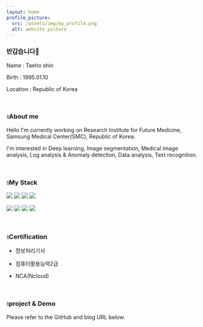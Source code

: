 ```yaml
---
layout: home
profile_picture:
  src: /assets/img/my_profile.png
  alt: website picture
---
```


### 반갑습니다👀

Name : Taeho shin

Birth : 1995.01.10

Location : Republic of Korea

&nbsp;
&nbsp;
&nbsp;

### 💧About me
Hello
I'm currently working on Research Institute for Future Medicine, Samsung Medical Center(SMC), Republic of Korea.

I'm interested in Deep learning, Image segmentation, Medical image analysis, Log analysis & Anomaly detection, Data analysis, Text recognition.

&nbsp;
&nbsp;
&nbsp;

### 💧My Stack

<img src="https://img.shields.io/badge/Python-3766AB?style=flat-square&logo=Python&logoColor=white"/> <img src="https://img.shields.io/badge/TensorFlow-FF6F00?style=flat-square&logo=TensorFlow&logoColor=white"/> <img src="https://img.shields.io/badge/Pandas-150458?style=flat-square&logo=Pandas&logoColor=white"/> <img src="https://img.shields.io/badge/PyTorch-EE4C2C?style=flat-square&logo=PyTorch&logoColor=white"/>

<img src="https://img.shields.io/badge/OpenCV-5C3EE8?&style=flat-square&logo=OpenCV&logoColor=white"/> <img src="https://img.shields.io/badge/Ncloud-03C75A?&style=flat-square&logo=Naver&logoColor=white"/> <img src="https://img.shields.io/badge/C%2B%2B-00599C?&style=flat-square&logo=Cplusplus&logoColor=white"/> <img src="https://img.shields.io/badge/JavaScript-F7DF1E?&style=flat-square&logo=JavaScript&logoColor=white"/> 

&nbsp;
&nbsp;
&nbsp;

### 💧Certification

- 정보처리기사

- 컴퓨터활용능력2급

- NCA(Ncloud)

&nbsp;
&nbsp;
&nbsp;

### 💧project & Demo

Please refer to the GitHub and blog URL below.
